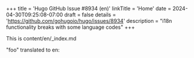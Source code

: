 +++
title = 'Hugo GitHub Issue #8934 (en)'
linkTitle = 'Home'
date = 2024-04-30T09:25:08-07:00
draft = false
details = 'https://github.com/gohugoio/hugo/issues/8934'
description = "i18n functionality breaks with some language codes"
+++

This is content/en/_index.md

"foo" translated to en:
